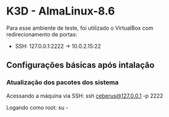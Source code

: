 # K3D - AlmaLinux-8.6
Para esse ambiente de teste, foi utilizado o VirtualBox com redirecionamento de portas:
* SSH: 127.0.0.1:2222 -> 10.0.2.15:22

## Configurações básicas após intalação
### Atualização dos pacotes dos sistema
Acessando a máquina via SSH:
    ssh ceberus@127.0.0.1 -p 2222
    
Logando como root:
    su -
